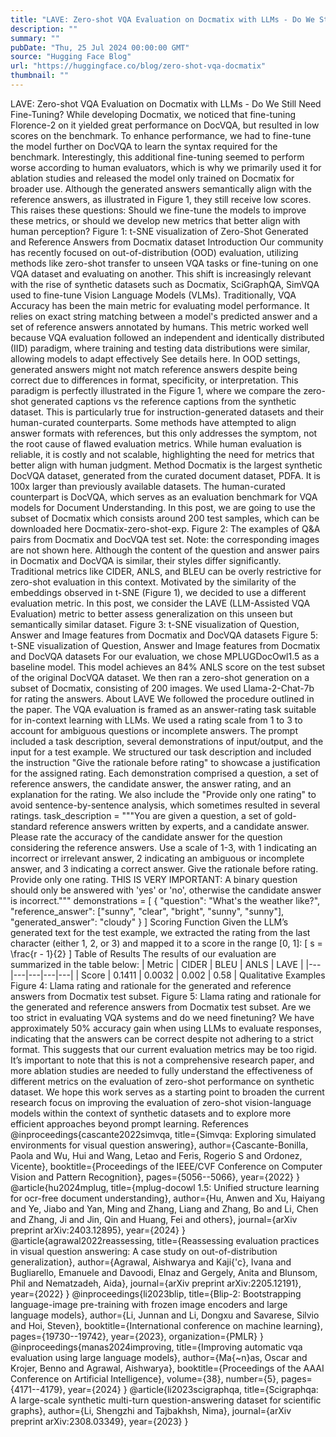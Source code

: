 ```yaml
---
title: "LAVE: Zero-shot VQA Evaluation on Docmatix with LLMs - Do We Still Need Fine-Tuning?"
description: ""
summary: ""
pubDate: "Thu, 25 Jul 2024 00:00:00 GMT"
source: "Hugging Face Blog"
url: "https://huggingface.co/blog/zero-shot-vqa-docmatix"
thumbnail: ""
---
```


LAVE: Zero-shot VQA Evaluation on Docmatix with LLMs - Do We Still Need Fine-Tuning?
While developing Docmatix, we noticed that fine-tuning Florence-2 on it yielded great performance on DocVQA, but resulted in low scores on the benchmark. To enhance performance, we had to fine-tune the model further on DocVQA to learn the syntax required for the benchmark. Interestingly, this additional fine-tuning seemed to perform worse according to human evaluators, which is why we primarily used it for ablation studies and released the model only trained on Docmatix for broader use.
Although the generated answers semantically align with the reference answers, as illustrated in Figure 1, they still receive low scores. This raises these questions: Should we fine-tune the models to improve these metrics, or should we develop new metrics that better align with human perception?
Figure 1: t-SNE visualization of Zero-Shot Generated and Reference Answers from Docmatix dataset
Introduction
Our community has recently focused on out-of-distribution (OOD) evaluation, utilizing methods like zero-shot transfer to unseen VQA tasks or fine-tuning on one VQA dataset and evaluating on another. This shift is increasingly relevant with the rise of synthetic datasets such as Docmatix, SciGraphQA, SimVQA used to fine-tune Vision Language Models (VLMs).
Traditionally, VQA Accuracy has been the main metric for evaluating model performance. It relies on exact string matching between a model's predicted answer and a set of reference answers annotated by humans. This metric worked well because VQA evaluation followed an independent and identically distributed (IID) paradigm, where training and testing data distributions were similar, allowing models to adapt effectively See details here.
In OOD settings, generated answers might not match reference answers despite being correct due to differences in format, specificity, or interpretation. This paradigm is perfectly illustrated in the Figure 1, where we compare the zero-shot generated captions vs the reference captions from the synthetic dataset. This is particularly true for instruction-generated datasets and their human-curated counterparts. Some methods have attempted to align answer formats with references, but this only addresses the symptom, not the root cause of flawed evaluation metrics. While human evaluation is reliable, it is costly and not scalable, highlighting the need for metrics that better align with human judgment.
Method
Docmatix is the largest synthetic DocVQA dataset, generated from the curated document dataset, PDFA. It is 100x larger than previously available datasets. The human-curated counterpart is DocVQA, which serves as an evaluation benchmark for VQA models for Document Understanding. In this post, we are going to use the subset of Docmatix which consists around 200 test samples, which can be downloaded here Docmatix-zero-shot-exp.
Figure 2: The examples of Q&A pairs from Docmatix and DocVQA test set. Note: the corresponding images are not shown here.
Although the content of the question and answer pairs in Docmatix and DocVQA is similar, their styles differ significantly. Traditional metrics like CIDER, ANLS, and BLEU can be overly restrictive for zero-shot evaluation in this context. Motivated by the similarity of the embeddings observed in t-SNE (Figure 1), we decided to use a different evaluation metric. In this post, we consider the LAVE (LLM-Assisted VQA Evaluation) metric to better assess generalization on this unseen but semantically similar dataset.
Figure 3: t-SNE visualization of Question, Answer and Image features from Docmatix and DocVQA datasets
Figure 5: t-SNE visualization of Question, Answer and Image features from Docmatix and DocVQA datasets
For our evaluation, we chose MPLUGDocOwl1.5 as a baseline model. This model achieves an 84% ANLS score on the test subset of the original DocVQA dataset. We then ran a zero-shot generation on a subset of Docmatix, consisting of 200 images. We used Llama-2-Chat-7b for rating the answers.
About LAVE
We followed the procedure outlined in the paper. The VQA evaluation is framed as an answer-rating task suitable for in-context learning with LLMs. We used a rating scale from 1 to 3 to account for ambiguous questions or incomplete answers. The prompt included a task description, several demonstrations of input/output, and the input for a test example.
We structured our task description and included the instruction "Give the rationale before rating" to showcase a justification for the assigned rating. Each demonstration comprised a question, a set of reference answers, the candidate answer, the answer rating, and an explanation for the rating. We also include the "Provide only one rating" to avoid sentence-by-sentence analysis, which sometimes resulted in several ratings.
task_description = """You are given a question, a set of gold-standard reference answers written by
experts, and a candidate answer. Please rate the accuracy of the candidate answer for the question
considering the reference answers. Use a scale of 1-3, with 1 indicating an incorrect or irrelevant
answer, 2 indicating an ambiguous or incomplete answer, and 3 indicating a correct answer.
Give the rationale before rating. Provide only one rating.
THIS IS VERY IMPORTANT:
A binary question should only be answered with 'yes' or 'no',
otherwise the candidate answer is incorrect."""
demonstrations = [
{
"question": "What's the weather like?",
"reference_answer": ["sunny", "clear", "bright", "sunny", "sunny"],
"generated_answer": "cloudy"
}
]
Scoring Function
Given the LLM’s generated text for the test example, we extracted the rating from the last character (either 1, 2, or 3) and mapped it to a score in the range [0, 1]: [ s = \frac{r - 1}{2} ]
Table of Results
The results of our evaluation are summarized in the table below:
| Metric | CIDER | BLEU | ANLS | LAVE |
|---|---|---|---|---|
| Score | 0.1411 | 0.0032 | 0.002 | 0.58 |
Qualitative Examples
Figure 4: Llama rating and rationale for the generated and reference answers from Docmatix test subset.
Figure 5: Llama rating and rationale for the generated and reference answers from Docmatix test subset.
Are we too strict in evaluating VQA systems and do we need finetuning?
We have approximately 50% accuracy gain when using LLMs to evaluate responses, indicating that the answers can be correct despite not adhering to a strict format. This suggests that our current evaluation metrics may be too rigid. It’s important to note that this is not a comprehensive research paper, and more ablation studies are needed to fully understand the effectiveness of different metrics on the evaluation of zero-shot performance on synthetic dataset. We hope this work serves as a starting point to broaden the current research focus on improving the evaluation of zero-shot vision-language models within the context of synthetic datasets and to explore more efficient approaches beyond prompt learning.
References
@inproceedings{cascante2022simvqa,
title={Simvqa: Exploring simulated environments for visual question answering},
author={Cascante-Bonilla, Paola and Wu, Hui and Wang, Letao and Feris, Rogerio S and Ordonez, Vicente},
booktitle={Proceedings of the IEEE/CVF Conference on Computer Vision and Pattern Recognition},
pages={5056--5066},
year={2022}
}
@article{hu2024mplug,
title={mplug-docowl 1.5: Unified structure learning for ocr-free document understanding},
author={Hu, Anwen and Xu, Haiyang and Ye, Jiabo and Yan, Ming and Zhang, Liang and Zhang, Bo and Li, Chen and Zhang, Ji and Jin, Qin and Huang, Fei and others},
journal={arXiv preprint arXiv:2403.12895},
year={2024}
}
@article{agrawal2022reassessing,
title={Reassessing evaluation practices in visual question answering: A case study on out-of-distribution generalization},
author={Agrawal, Aishwarya and Kaji{\'c}, Ivana and Bugliarello, Emanuele and Davoodi, Elnaz and Gergely, Anita and Blunsom, Phil and Nematzadeh, Aida},
journal={arXiv preprint arXiv:2205.12191},
year={2022}
}
@inproceedings{li2023blip,
title={Blip-2: Bootstrapping language-image pre-training with frozen image encoders and large language models},
author={Li, Junnan and Li, Dongxu and Savarese, Silvio and Hoi, Steven},
booktitle={International conference on machine learning},
pages={19730--19742},
year={2023},
organization={PMLR}
}
@inproceedings{manas2024improving,
title={Improving automatic vqa evaluation using large language models},
author={Ma{\~n}as, Oscar and Krojer, Benno and Agrawal, Aishwarya},
booktitle={Proceedings of the AAAI Conference on Artificial Intelligence},
volume={38},
number={5},
pages={4171--4179},
year={2024}
}
@article{li2023scigraphqa,
title={Scigraphqa: A large-scale synthetic multi-turn question-answering dataset for scientific graphs},
author={Li, Shengzhi and Tajbakhsh, Nima},
journal={arXiv preprint arXiv:2308.03349},
year={2023}
}